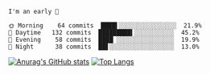 <!--START_SECTION:productive-box-in-readme-->
```text
I'm an early 🐥

🌞 Morning    64 commits  ████▌░░░░░░░░░░░░░░░░  21.9%
🌆 Daytime   132 commits  █████████▍░░░░░░░░░░░  45.2%
🌃 Evening    58 commits  ████▏░░░░░░░░░░░░░░░░  19.9%
🌚 Night      38 commits  ██▋░░░░░░░░░░░░░░░░░░  13.0%
```
<!--END_SECTION:productive-box-in-readme-->
[![Anurag's GitHub stats](https://github-readme-stats.vercel.app/api?username=tykeaboyloy&count_private=true&theme=vue-light&show_icons=true)](https://github.com/anuraghazra/github-readme-stats)
[![Top Langs](https://github-readme-stats.vercel.app/api/top-langs/?username=tykeaboyloy&layout=compact&theme=vue-light&langs_count=8)](https://github.com/anuraghazra/github-readme-stats)
